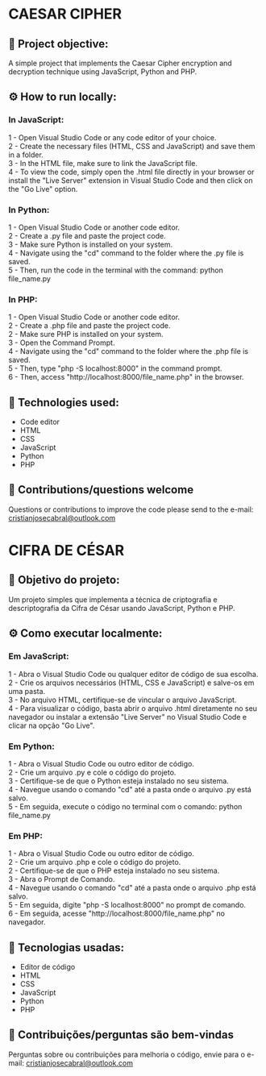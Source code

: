 # CAESAR CIPHER

## 📖 Project objective:

A simple project that implements the Caesar Cipher encryption and decryption technique using JavaScript, Python and PHP.

## ⚙️ How to run locally:

### In JavaScript:
1 - Open Visual Studio Code or any code editor of your choice.\
2 - Create the necessary files (HTML, CSS and JavaScript) and save them in a folder.\
3 - In the HTML file, make sure to link the JavaScript file.\
4 - To view the code, simply open the .html file directly in your browser or install the "Live Server" extension in Visual Studio Code and then click on the "Go Live" option.

### In Python:
1 - Open Visual Studio Code or another code editor.\
2 - Create a .py file and paste the project code.\
3 - Make sure Python is installed on your system.\
4 - Navigate using the "cd" command to the folder where the .py file is saved.\
5 - Then, run the code in the terminal with the command: python file_name.py

### In PHP:
1 - Open Visual Studio Code or another code editor.\
2 - Create a .php file and paste the project code.\
2 - Make sure PHP is installed on your system.\
3 - Open the Command Prompt.\
4 - Navigate using the "cd" command to the folder where the .php file is saved.\
5 - Then, type "php -S localhost:8000" in the command prompt.\
6 - Then, access "http://localhost:8000/file_name.php" in the browser.

## 📌 Technologies used:

- Code editor
- HTML
- CSS
- JavaScript
- Python
- PHP

## 🙋 Contributions/questions welcome

Questions or contributions to improve the code please send to the e-mail: cristianjosecabral@outlook.com

#

# CIFRA DE CÉSAR

## 📖 Objetivo do projeto:

Um projeto simples que implementa a técnica de criptografia e descriptografia da Cifra de César usando JavaScript, Python e PHP.

## ⚙️ Como executar localmente:

### Em JavaScript:
1 - Abra o Visual Studio Code ou qualquer editor de código de sua escolha.\
2 - Crie os arquivos necessários (HTML, CSS e JavaScript) e salve-os em uma pasta.\
3 - No arquivo HTML, certifique-se de vincular o arquivo JavaScript.\
4 - Para visualizar o código, basta abrir o arquivo .html diretamente no seu navegador ou instalar a extensão "Live Server" no Visual Studio Code e clicar na opção "Go Live".

### Em Python:
1 - Abra o Visual Studio Code ou outro editor de código.\
2 - Crie um arquivo .py e cole o código do projeto.\
3 - Certifique-se de que o Python esteja instalado no seu sistema.\
4 - Navegue usando o comando "cd" até a pasta onde o arquivo .py está salvo.\
5 - Em seguida, execute o código no terminal com o comando: python file_name.py

### Em PHP:
1 - Abra o Visual Studio Code ou outro editor de código.\
2 - Crie um arquivo .php e cole o código do projeto.\
2 - Certifique-se de que o PHP esteja instalado no seu sistema.\
3 - Abra o Prompt de Comando.\
4 - Navegue usando o comando "cd" até a pasta onde o arquivo .php está salvo.\
5 - Em seguida, digite "php -S localhost:8000" no prompt de comando.\
6 - Em seguida, acesse "http://localhost:8000/file_name.php" no navegador.

## 📌 Tecnologias usadas:

- Editor de código
- HTML
- CSS
- JavaScript
- Python
- PHP

## 🙋 Contribuições/perguntas são bem-vindas

Perguntas sobre ou contribuições para melhoria o código, envie para o e-mail: cristianjosecabral@outlook.com

